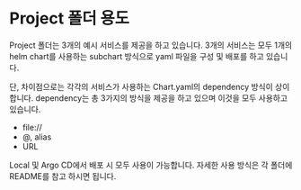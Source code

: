 # Project 폴더 용도

Project 폴더는 3개의 예시 서비스를 제공을 하고 있습니다.
3개의 서비스는 모두 1개의 helm chart를 사용하는 subchart 방식으로 yaml 파일을 구성 및 배포를 하고 있습니다.

단, 차이점으로는 각각의 서비스가 사용하는 Chart.yaml의 dependency 방식이 상이합니다.
dependency는 총 3가지의 방식을 제공을 하고 있으며 이것을 모두 사용하고 있습니다.

- file://
- @, alias
- URL

Local 및 Argo CD에서 배포 시 모두 사용이 가능합니다.
자세한 사용 방식은 각 폴더에 README를 참고 하시면 됩니다.
